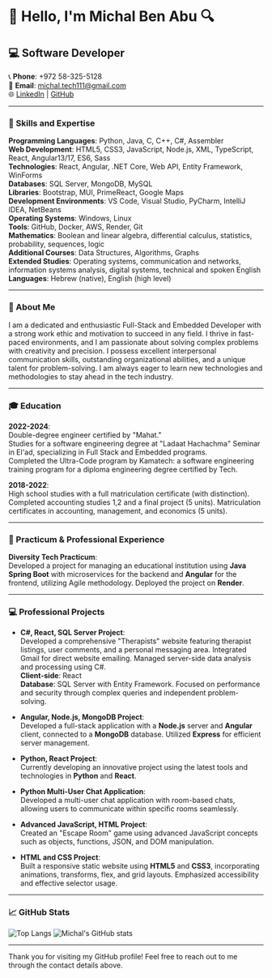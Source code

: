 # 👋 Hello, I'm Michal Ben Abu 🔍
<!-- Profile Views (Optional: Add a profile views badge here if desired) -->

## 💻 Software Developer
📞 **Phone**: +972 58-325-5128  
📧 **Email**: michal.tech111@gmail.com  
🌐 [LinkedIn](https://www.linkedin.com/in/michal-ben-abu1/) | [GitHub](https://github.com/michal55128)

---

### 🔧 Skills and Expertise
**Programming Languages**: Python, Java, C, C++, C#, Assembler  
**Web Development**: HTML5, CSS3, JavaScript, Node.js, XML, TypeScript, React, Angular13/17, ES6, Sass  
**Technologies**: React, Angular, .NET Core, Web API, Entity Framework, WinForms  
**Databases**: SQL Server, MongoDB, MySQL  
**Libraries**: Bootstrap, MUI, PrimeReact, Google Maps  
**Development Environments**: VS Code, Visual Studio, PyCharm, IntelliJ IDEA, NetBeans  
**Operating Systems**: Windows, Linux  
**Tools**: GitHub, Docker, AWS, Render, Git  
**Mathematics**: Boolean and linear algebra, differential calculus, statistics, probability, sequences, logic  
**Additional Courses**: Data Structures, Algorithms, Graphs  
**Extended Studies**: Operating systems, communication and networks, information systems analysis, digital systems, technical and spoken English  
**Languages**: Hebrew (native), English (high level)

---

### 🌟 About Me
I am a dedicated and enthusiastic Full-Stack and Embedded Developer with a strong work ethic and motivation to succeed in any field. I thrive in fast-paced environments, and I am passionate about solving complex problems with creativity and precision. I possess excellent interpersonal communication skills, outstanding organizational abilities, and a unique talent for problem-solving. I am always eager to learn new technologies and methodologies to stay ahead in the tech industry.

---

### 🎓 Education
**2022-2024**:  
Double-degree engineer certified by "Mahat."  
Studies for a software engineering degree at "Ladaat Hachachma" Seminar in El'ad, specializing in Full Stack and Embedded programs.  
Completed the Ultra-Code program by Kamatech: a software engineering training program for a diploma engineering degree certified by Tech.

**2018-2022**:  
High school studies with a full matriculation certificate (with distinction). Completed accounting studies 1,2 and a final project (5 units). Matriculation certificates in accounting, management, and economics (5 units).

---

### 🚀 Practicum & Professional Experience
**Diversity Tech Practicum**:  
Developed a project for managing an educational institution using **Java Spring Boot** with microservices for the backend and **Angular** for the frontend, utilizing Agile methodology. Deployed the project on **Render**.

---

### 💻 Professional Projects
- **C#, React, SQL Server Project**:  
  Developed a comprehensive "Therapists" website featuring therapist listings, user comments, and a personal messaging area. Integrated Gmail for direct website emailing. Managed server-side data analysis and processing using C#.  
  **Client-side**: React  
  **Database**: SQL Server with Entity Framework. Focused on performance and security through complex queries and independent problem-solving.

- **Angular, Node.js, MongoDB Project**:  
  Developed a full-stack application with a **Node.js** server and **Angular** client, connected to a **MongoDB** database. Utilized **Express** for efficient server management.

- **Python, React Project**:  
  Currently developing an innovative project using the latest tools and technologies in **Python** and **React**.

- **Python Multi-User Chat Application**:  
  Developed a multi-user chat application with room-based chats, allowing users to communicate within specific rooms seamlessly.

- **Advanced JavaScript, HTML Project**:  
  Created an "Escape Room" game using advanced JavaScript concepts such as objects, functions, JSON, and DOM manipulation.

- **HTML and CSS Project**:  
  Built a responsive static website using **HTML5** and **CSS3**, incorporating animations, transforms, flex, and grid layouts. Emphasized accessibility and effective selector usage.

---

### 📈 GitHub Stats
![Top Langs](https://github-readme-stats.vercel.app/api/top-langs/?username=michal55128&layout=compact&theme=radical)
![Michal's GitHub stats](https://github-readme-stats.vercel.app/api?username=michal55128&show_icons=true&theme=radical)


---

Thank you for visiting my GitHub profile! Feel free to reach out to me through the contact details above.
